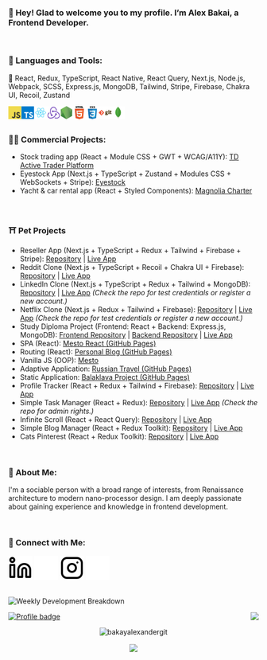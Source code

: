 <!-- <h1 align="center">
  <img src="https://raw.githubusercontent.com/BakayAlexander/BakayAlexander/master/images/name.svg" alt="Alexander Bakay" />
</h1> -->

### 👋 Hey! Glad to welcome you to my profile. I’m Alex Bakai, a Frontend Developer.
    
<br />

### :rocket: Languages and Tools:
🔰 React, Redux, TypeScript, React Native, React Query, Next.js, Node.js, Webpack, SCSS, Express.js, MongoDB, Tailwind, Stripe, Firebase, Chakra UI, Recoil, Zustand  
  
<img align="left" alt="JavaScript" width="26px" src="https://raw.githubusercontent.com/github/explore/80688e429a7d4ef2fca1e82350fe8e3517d3494d/topics/javascript/javascript.png" />
<img src="https://raw.githubusercontent.com/devicons/devicon/master/icons/typescript/typescript-original.svg" alt="typescript" width="26" height="26" align="left"  />
<img align="left" alt="React" width="26px" src="https://raw.githubusercontent.com/github/explore/80688e429a7d4ef2fca1e82350fe8e3517d3494d/topics/react/react.png" />
<img align="left" alt="Redux" width="26px" src="https://raw.githubusercontent.com/github/explore/80688e429a7d4ef2fca1e82350fe8e3517d3494d/topics/redux/redux.png" />
<img align="left" alt="Node.js" width="26px" src="https://raw.githubusercontent.com/github/explore/80688e429a7d4ef2fca1e82350fe8e3517d3494d/topics/nodejs/nodejs.png" />
<img align="left" alt="HTML5" width="26px" src="https://raw.githubusercontent.com/github/explore/80688e429a7d4ef2fca1e82350fe8e3517d3494d/topics/html/html.png" />
<img align="left" alt="CSS3" width="26px" src="https://raw.githubusercontent.com/github/explore/80688e429a7d4ef2fca1e82350fe8e3517d3494d/topics/css/css.png" />
<img align="left" alt="Git" width="26px" src="https://raw.githubusercontent.com/github/explore/80688e429a7d4ef2fca1e82350fe8e3517d3494d/topics/git/git.png" />
<img src="https://raw.githubusercontent.com/devicons/devicon/master/icons/mongodb/mongodb-original.svg" alt="mongodb" width="26" height="26" align="left" />

<br />
<br />

### 👨‍💻 Commercial Projects:
- Stock trading app (React + Module CSS + GWT + WCAG/A11Y): [TD Active Trader Platform](https://tdactivetraderdemo.td.com/dxtrade5/?client=WEB)
- Eyestock App (Next.js + TypeScript + Zustand + Modules CSS + WebSockets + Stripe): [Eyestock](https://eyestock.io/)
- Yacht & car rental app (React + Styled Components): [Magnolia Charter](https://magnolia-charter.com)

<br />

### :shinto_shrine: Pet Projects 
- Reseller App (Next.js + TypeScript + Redux + Tailwind + Firebase + Stripe): [Repository](https://github.com/BakayAlexander/apple-reseller) | [Live App](https://apple-reseller.vercel.app/)
- Reddit Clone (Next.js + TypeScript + Recoil + Chakra UI + Firebase): [Repository](https://github.com/BakayAlexander/reddit-2022) | [Live App](https://reddit-2022.vercel.app/)
- LinkedIn Clone (Next.js + TypeScript + Redux + Tailwind + MongoDB): [Repository](https://github.com/BakayAlexander/linkedin-2022) | [Live App](https://bakay-linkedin.vercel.app) *(Check the repo for test credentials or register a new account.)*
- Netflix Clone (Next.js + Redux + Tailwind + Firebase): [Repository](https://github.com/BakayAlexander/netflix-2022) | [Live App](https://bakay-netflix.netlify.app) *(Check the repo for test credentials or register a new account.)*
- Study Diploma Project (Frontend: React + Backend: Express.js, MongoDB): [Frontend Repository](https://github.com/BakayAlexander/movies-explorer-frontend) | [Backend Repository](https://github.com/BakayAlexander/movies-explorer-api) | [Live App](http://bakay.nomoredomains.work)
- SPA (React): [Mesto React (GitHub Pages)](https://mesto.bakay.students.nomoredomains.work)
- Routing (React): [Personal Blog (GitHub Pages)](https://bakayalexander.github.io/blog-react)
- Vanilla JS (OOP): [Mesto](https://github.com/BakayAlexander/mesto)
- Adaptive Application: [Russian Travel (GitHub Pages)](https://bakayalexander.github.io/russian-travel)
- Static Application: [Balaklava Project (GitHub Pages)](https://bakayalexander.github.io/balaklava-project)
- Profile Tracker (React + Redux + Tailwind + Firebase): [Repository](https://github.com/BakayAlexander/task_tracker_complex) | [Live App](https://task-tracker-complex.vercel.app/)
- Simple Task Manager (React + Redux): [Repository](https://github.com/BakayAlexander/task-manager) | [Live App](https://bakay-task-manager.netlify.app/) *(Check the repo for admin rights.)*
- Infinite Scroll (React + React Query): [Repository](https://github.com/BakayAlexander/react_infinite_scroll) | [Live App](https://bakay-react-inf-scroll.netlify.app/)
- Simple Blog Manager (React + Redux Toolkit): [Repository](https://github.com/BakayAlexander/blog-manager) | [Live App](https://blog-manager-bakay.netlify.app/)
- Cats Pinterest (React + Redux Toolkit): [Repository](https://github.com/BakayAlexander/frontend-challenge) | [Live App](https://bakay-cats-pinterest.netlify.app/)

<br />

### 🙋 About Me:
  
I'm a sociable person with a broad range of interests, from Renaissance architecture to modern nano-processor design. I am deeply passionate about gaining experience and knowledge in frontend development.

<br />

### :iphone: Connect with Me:
  
[![website](./images/linkedin-light.svg)](https://www.linkedin.com/in/alexander-bakay-b6b041224/#gh-light-mode-only)
[![website](./images/linkedin-dark.svg)](https://www.linkedin.com/in/alexander-bakay-b6b041224/#gh-dark-mode-only)
[![website](./images/instagram-light.svg)](https://www.instagram.com/bakay.alexander/#gh-light-mode-only)
[![website](./images/instagram-dark.svg)](https://www.instagram.com/bakay.alexander/#gh-dark-mode-only)
&nbsp;&nbsp;

<br />

<img src="https://github.com/BakayAlexander/BakayAlexander/blob/master/images/codeStats.svg" alt="Weekly Development Breakdown"/>

<!-- <p align="left"> #### 🏊‍♂️ Weekly Development Breakdown -->

[![Profile badge](https://www.codewars.com/users/BakayAlexander/badges/large)](https://www.codewars.com/users/BakayAlexander) 
<img align="right" src="http://estruyf-github.azurewebsites.net/api/VisitorHit?user=BakayAlexander&repo=BakayAlexander&countColorcountColor&countColor=%237B1E7B"/>

<p align="center">
<img src="https://github-readme-stats.vercel.app/api?username=BakayAlexander&show_icons=true&theme=dracula&hide=stars,issues" alt="bakayalexandergit" />
</p>

<p align="center">
<img align="center" src="https://media1.giphy.com/media/13HgwGsXF0aiGY/giphy.gif" />
</p>

[linkedin]: https://www.linkedin.com/in/alexander-bakay-b6b041224/
[instagram]: https://www.instagram.com/bakay.alexander/

<br />
